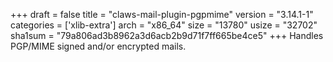 +++
draft = false
title = "claws-mail-plugin-pgpmime"
version = "3.14.1-1"
categories = ['xlib-extra']
arch = "x86_64"
size = "13780"
usize = "32702"
sha1sum = "79a806ad3b8962a3d6acb2b9d71f7ff665be4ce5"
+++
Handles PGP/MIME signed and/or encrypted mails.